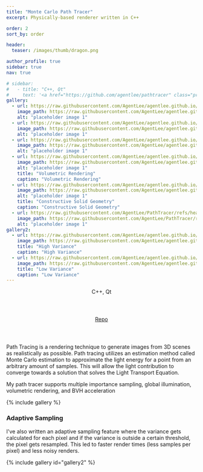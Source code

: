 ```yaml
---
title: "Monte Carlo Path Tracer"
excerpt: Physically-based renderer written in C++

order: 2
sort_by: order

header:
  teaser: /images/thumb/dragon.png

author_profile: true
sidebar: true
nav: true

# sidebar:
#   - title: "C++, Qt"
#     text: '<a href="https://github.com/agentlee/pathtracer" class="project-links" target="_blank"><i class="fab fa-github"></i>Repo</a>'
gallery:
  - url: https://raw.githubusercontent.com/AgentLee/agentlee.github.io/master/images/mcpt/dragon_32_5.png
    image_path: https://raw.githubusercontent.com/AgentLee/agentlee.github.io/master/images/mcpt/dragon_32_5.png
    alt: "placeholder image 1"
  - url: https://raw.githubusercontent.com/AgentLee/agentlee.github.io/master/images/mcpt/stanford.png
    image_path: https://raw.githubusercontent.com/AgentLee/agentlee.github.io/master/images/mcpt/stanford.png
    alt: "placeholder image 1"
  - url: https://raw.githubusercontent.com/AgentLee/agentlee.github.io/master/images/mcpt/goldendragon_32_8.png
    image_path: https://raw.githubusercontent.com/AgentLee/agentlee.github.io/master/images/mcpt/goldendragon_32_8.png
    alt: "placeholder image 1"
  - url: https://raw.githubusercontent.com/AgentLee/agentlee.github.io/master/images/mcpt/lucy_20_8.png
    image_path: https://raw.githubusercontent.com/AgentLee/agentlee.github.io/master/images/mcpt/lucy_20_8.png
    alt: "placeholder image 1"
    title: "Volumetric Rendering"
    caption: "Volumetric Rendering"
  - url: https://raw.githubusercontent.com/AgentLee/agentlee.github.io/master/images/mcpt/csg_sphere_diff.png
    image_path: https://raw.githubusercontent.com/AgentLee/agentlee.github.io/master/images/mcpt/csg_sphere_diff.png
    alt: "placeholder image 1"
    title: "Constructive Solid Geometry"
    caption: "Constructive Solid Geometry"
  - url: https://raw.githubusercontent.com/AgentLee/PathTracer/refs/heads/master/images/extra%20images/veach_32_8.png
    image_path: https://raw.githubusercontent.com/AgentLee/PathTracer/refs/heads/master/images/extra%20images/veach_32_8.png
    alt: "placeholder image 1"
gallery2:
  - url: https://raw.githubusercontent.com/AgentLee/agentlee.github.io/master/images/mcpt/variance/highvar.png
    image_path: https://raw.githubusercontent.com/AgentLee/agentlee.github.io/master/images/mcpt/variance/highvar.png
    title: "High Variance"
    caption: "High Variance"
  - url: https://raw.githubusercontent.com/AgentLee/agentlee.github.io/master/images/mcpt/variance/lowvar.png
    image_path: https://raw.githubusercontent.com/AgentLee/agentlee.github.io/master/images/mcpt/variance/lowvar.png
    title: "Low Variance"
    caption: "Low Variance"
---
```


<aside class="sidebar__right" style="text-align:right;">
  <header>C++, Qt</header>
  <header><a href="https://github.com/agentlee/pathtracer" class="project-links" target="_blank"><i class="fab fa-github"></i>Repo</a></header>
</aside>

<div class="project-desc">
  <p>Path Tracing is a rendering technique to generate images from 3D scenes as realistically as possible. Path tracing utilizes an estimation method called Monte Carlo estimation to approximate the light energy for a point from an arbitrary amount of samples. This will allow the light contribution to converge towards a solution that solves the Light Transport Equation.</p>

  <p>My path tracer supports multiple importance sampling, global illumination, volumetric rendering, and BVH acceleration</p>
</div>

{% include gallery %}

### Adaptive Sampling

<div class="project-desc">
  <p>I've also written an adaptive sampling feature where the variance gets calculated for each pixel and if the variance is outside a certain threshold, the pixel gets resampled. This led to faster render times (less samples per pixel) and less noisy renders.</a>
</div>

{% include gallery id="gallery2" %}
